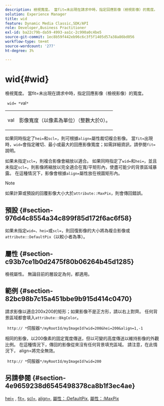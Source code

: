 ```yaml
---
description: 檢視寬度。 當fit=未出現在請求中時，指定回應影像（檢視影像）的寬度。
solution: Experience Manager
title: wid
feature: Dynamic Media Classic,SDK/API
role: Developer,Business Practitioner
exl-id: ba22c79b-da59-4993-aa1c-2c990a0c4be5
source-git-commit: 1ec8b59f442eb96c6c3f5f1405d57a38a86bd056
workflow-type: tm+mt
source-wordcount: '277'
ht-degree: 3%

---
```


# wid{#wid}

檢視寬度。 當fit=未出現在請求中時，指定回應影像（檢視影像）的寬度。

` wid= *`val`*`

<table id="simpletable_E217453246F5441C896C1F69EA4D4218"> 
 <tr class="strow"> 
  <td class="stentry"> <p> <span class="varname"> val  </span> </p> </td> 
  <td class="stentry"> <p>影像寬度（以像素為單位）（整數大於0）。 </p> </td> 
 </tr> 
</table>

如果同時指定了`hei=`和`scl=`，則可根據`align=`屬性裁切複合影像。 當`fit=`出現時，`wid=`會指定確切、最小或最大的回應影像寬度；如需詳細資訊，請參閱`fit=`說明。

如果未指定`scl=`，則複合影像會縮放以適合。 如果同時指定了`wid=`和`hei=`，並且未指定`scl=`，則影像將縮放以完全適合在寬/平矩形內，使盡可能少的背景區域暴露。 在這種情況下，影像會根據`align=`屬性放在視圖矩形內。

>[!NOTE]
>
>如果計算或預設的回覆影像大小大於`attribute::MaxPix`，則會傳回錯誤。

## 預設 {#section-976d4c8554a34c899f85d172f6ac6f58}

如果未指定`wid=`、`hei=`或`scl=`，則回復影像的大小將為複合影像或`attribute::DefaultPix`（以較小者為準）。

## 屬性 {#section-c93b7ce1b0d2475f80b06264b45d1285}

檢視屬性。 無論目前的層設定為何，都適用。

## 範例 {#section-82bc98b7c15a451bbe9b915d414c0470}

請求影像以適合200x200的矩形；如果影像不是正方形，請以右上對齊。 任何背景區域都會填入`attribute::BkgColor`。

` http:// *`伺服器`*/myRootId/myImageId?wid=200&hei=200&align=1,-1`

相同的影像，以200像素的固定寬度傳送，但以可變的高度傳送以維持影像的外觀比例。 在這種情況下，傳回的影像從來沒有任何背景填充區域。 請注意，在此情況下， align=將完全無效。

` http:// *`伺服器`*/myRootId/myImageId?wid=200`

## 另請參閱 {#section-4e9659238d6545498378ca8b1f3ec4ae}

[hei=](../../../../../is-api/http-ref/image-serving-api-ref/c-http-protocol-reference/c-command-reference/r-is-http-hei.md#reference-6d6f556ccc0e4b98a815e8a5c1944a96) ,  [fit=](../../../../../is-api/http-ref/image-serving-api-ref/c-http-protocol-reference/c-command-reference/r-fit.md#reference-f11bff6d93d143d6b135de3a923bc989),  [scl=](../../../../../is-api/http-ref/image-serving-api-ref/c-http-protocol-reference/c-command-reference/r-scl.md#reference-b2a74e493d0d407e98fe350551ba3fcc),  [align=](../../../../../is-api/http-ref/image-serving-api-ref/c-http-protocol-reference/c-command-reference/r-align.md#reference-b7d6b87c75124d78884f916dd6544bc7),  [屬性：:DefaultPix](../../../../../is-api/image-catalog/image-serving-api-ref/c-image-catalog-reference/c-attributes-reference/r-defaultpix.md#reference-996b2c22b30f4fd9b970c84063306df1),  [屬性：:MaxPix](../../../../../is-api/image-catalog/image-serving-api-ref/c-image-catalog-reference/c-attributes-reference/r-maxpix.md#reference-e167d396ac794079ba8b5e6eb16eeda5)
